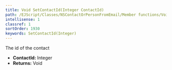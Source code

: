 ```yaml
---
title: Void SetContactId(Integer ContactId)
path: /EJScript/Classes/NSContactOrPersonFromEmail/Member functions/Void SetContactId(Integer p_0)
intellisense: 1
classref: 1
sortOrder: 1930
keywords: SetContactId(Integer)
---
```



The id of the contact



* **ContactId:** Integer
* **Returns:** Void


